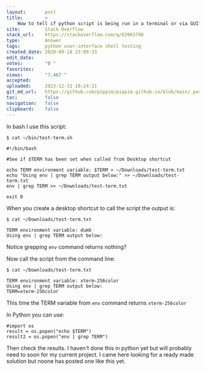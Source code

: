 ```yaml
---
layout:       post
title:        >
    How to tell if python script is being run in a terminal or via GUI?
site:         Stack Overflow
stack_url:    https://stackoverflow.com/q/63963798
type:         Answer
tags:         python user-interface shell testing
created_date: 2020-09-18 23:09:33
edit_date:    
votes:        "0 "
favorites:    
views:        "7,467 "
accepted:     
uploaded:     2023-12-31 10:24:11
git_md_url:   https://github.com/pippim/pippim.github.io/blob/main/_posts/2020/2020-09-18-How-to-tell-if-python-script-is-being-run-in-a-terminal-or-via-GUI_.md
toc:          false
navigation:   false
clipboard:    false
---
```


In bash I use this script:

``` 
$ cat ~/bin/test-term.sh

#!/bin/bash

#See if $TERM has been set when called from Desktop shortcut

echo TERM environment variable: $TERM > ~/Downloads/test-term.txt
echo "Using env | grep TERM output below:" >> ~/Downloads/test-term.txt
env | grep TERM >> ~/Downloads/test-term.txt

exit 0
```

When you create a desktop shortcut to call the script the output is:

``` 
$ cat ~/Downloads/test-term.txt

TERM environment variable: dumb
Using env | grep TERM output below:
```

Notice grepping `env` command returns nothing?

Now call the script from the command line:

``` 
$ cat ~/Downloads/test-term.txt

TERM environment variable: xterm-256color
Using env | grep TERM output below:
TERM=xterm-256color
```

This time the TERM variable from `env` command returns `xterm-256color`

In Python you can use:

``` 
#import os
result = os.popen("echo $TERM")
result2 = os.popen("env | grep TERM")
```

Then check the results. I haven't done this in python yet but will probably need to soon for my current project. I came here looking for a ready made solution but noone has posted one like this yet.
